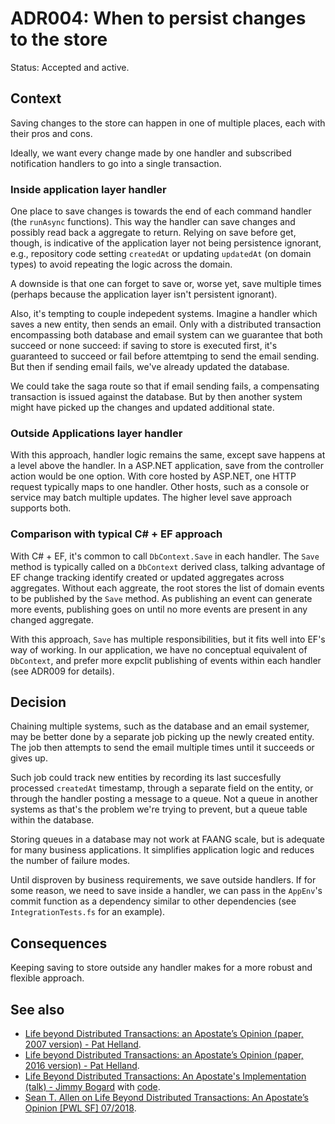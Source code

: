 # ADR004: When to persist changes to the store

Status: Accepted and active.

## Context

Saving changes to the store can happen in one of multiple places, each with
their pros and cons.

Ideally, we want every change made by one handler and subscribed notification
handlers to go into a single transaction.

### Inside application layer handler

One place to save changes is towards the end of each command handler (the
`runAsync` functions). This way the handler can save changes and possibly read
back a aggregate to return. Relying on save before get, though, is indicative of
the application layer not being persistence ignorant, e.g., repository code
setting `createdAt` or updating `updatedAt` (on domain types) to avoid repeating
the logic across the domain.

A downside is that one can forget to save or, worse yet, save multiple times
(perhaps because the application layer isn't persistent ignorant).

Also, it's tempting to couple indepedent systems. Imagine a handler which saves
a new entity, then sends an email. Only with a distributed transaction
encompassing both database and email system can we guarantee that both succeed
or none succeed: if saving to store is executed first, it's guaranteed to
succeed or fail before attemtping to send the email sending. But then if sending
email fails, we've already updated the database.

We could take the saga route so that if email sending fails, a compensating
transaction is issued against the database. But by then another system might
have picked up the changes and updated additional state.

### Outside Applications layer handler

With this approach, handler logic remains the same, except save happens at a
level above the handler. In a ASP.NET application, save from the controller
action would be one option. With core hosted by ASP.NET, one HTTP request
typically maps to one handler. Other hosts, such as a console or service may
batch multiple updates. The higher level save approach supports both.

### Comparison with typical C# + EF approach

With C# + EF, it's common to call `DbContext.Save` in each handler. The `Save`
method is typically called on a `DbContext` derived class, talking advantage of
EF change tracking identify created or updated aggregates across aggregates.
Without each aggreate, the root stores the list of domain events to be published
by the `Save` method. As publishing an event can generate more events,
publishing goes on until no more events are present in any changed aggregate.

With this approach, `Save` has multiple responsibilities, but it fits well into
EF's way of working. In our application, we have no conceptual equivalent of
`DbContext`, and prefer more expclit publishing of events within each handler
(see ADR009 for details).

## Decision

Chaining multiple systems, such as the database and an email systemer, may be
better done by a separate job picking up the newly created entity. The job then
attempts to send the email multiple times until it succeeds or gives up.

Such job could track new entities by recording its last succesfully processed
`createdAt` timestamp, through a separate field on the entity, or through the
handler posting a message to a queue. Not a queue in another systems as that's
the problem we're trying to prevent, but a queue table within the database.

Storing queues in a database may not work at FAANG scale, but is adequate for
many business applications. It simplifies application logic and reduces the
number of failure modes.

Until disproven by business requirements, we save outside handlers. If for some
reason, we need to save inside a handler, we can pass in the `AppEnv`'s commit
function as a dependency similar to other dependencies (see
`IntegrationTests.fs` for an example).

## Consequences

Keeping saving to store outside any handler makes for a more robust and flexible
approach.

## See also

- [Life beyond Distributed Transactions: an Apostate’s Opinion (paper, 2007 version) - Pat Helland](https://ics.uci.edu/~cs223/papers/cidr07p15.pdf).
- [Life beyond Distributed Transactions: an Apostate’s Opinion (paper, 2016 version) - Pat Helland](https://dl.acm.org/doi/pdf/10.1145/3012426.3025012).
- [Life Beyond Distributed Transactions: An Apostate's Implementation (talk) - Jimmy Bogard](https://www.youtube.com/watch?v=AUrKofVRHV4) with [code](https://github.com/jbogard/AdventureWorksCosmos).
- [Sean T. Allen on Life Beyond Distributed Transactions: An Apostate’s Opinion [PWL SF] 07/2018](https://www.youtube.com/watch?v=xI56ox7dcRQ).
